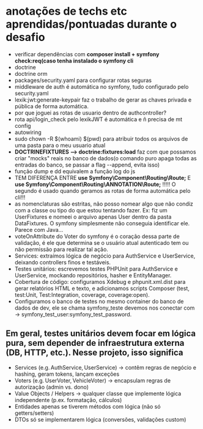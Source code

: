 # anotações de techs etc aprendidas/pontuadas durante o desafio

- verificar dependências com **composer install + symfony check:req(caso tenha instalado o symfony cli**
- doctrine
- doctrine orm
- packages/security.yaml para configurar rotas seguras
- middleware de auth é automática no symfony, tudo configurado pelo security.yaml
- lexik:jwt:generate-keypair faz o trabalho de gerar as chaves privada e pública de forma automática.
- por que joguei as rotas de usuario dentro de authcontroller?
- rota api/login_check pelo lexikJWT é automática e ñ precisa de mt config
- autowiring
- sudo chown -R $(whoami) $(pwd) para atribuir todos os arquivos de uma pasta para o meu usuario atual
- **DOCTRINEFIXTURES --> doctrine:fixtures:load**  faz com que possamos criar "mocks" reais no banco de dados(o comando puro apaga todas as entradas do banco, se passar a flag --append, evita isso)
- função dump e dd equivalem a função log do js
- TEM DIFERENÇA ENTRE **use Symfony\Component\Routing\Route;** E **use Symfony\Component\Routing\ANNOTATION\Route;** !!!!! O segundo é usado quando geramos as rotas de forma automática pelo cli!!!
- as nomenclaturas são estritas, não posso nomear algo que não condiz com a classe ou tipo do que estou tentando fazer. Ex: fiz um UserFixtures e nomeei o arquivo apenas User dentro da pasta DataFixtures. O symfony simplesmente não conseguia identificar ele. Parece com Java...
- voteOnAttribute do Voter do symfony é o coração dessa parte de validação, é ele que determina se o usuário atual autenticado tem ou não permissão para realizar tal ação.
- Services: extraímos lógica de negócio para AuthService e UserService, deixando controllers finos e testáveis.
- Testes unitários: escrevemos testes PHPUnit para AuthService e UserService, mockando repositórios, hasher e EntityManager.
- Cobertura de código: configuramos Xdebug e phpunit.xml.dist para gerar relatórios HTML e texto, e adicionamos scripts Composer (test, test:Unit, Test:Integration, coverage, coverage:open).
- Configuramos o banco de testes no mesmo container do banco de dados de dev, ele se chama symfony_teste devemos nos conectar com -> symfony_test_user:symfony_test_password.

## Em geral, testes unitários devem focar em lógica pura, sem depender de infraestrutura externa (DB, HTTP, etc.). Nesse projeto, isso significa

- Services (e.g. AuthService, UserService) → contêm regras de negócio e hashing, geram tokens, lançam exceções
- Voters (e.g. UserVoter, VehicleVoter) → encapsulam regras de autorização (admin vs. dono)
- Value Objects / Helpers → qualquer classe que implemente lógica independente (p.ex. formatação, cálculos)
- Entidades apenas se tiverem métodos com lógica (não só getters/setters)
- DTOs só se implementarem lógica (conversões, validações custom)
